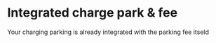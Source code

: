 # Integrated charge park & fee
Your charging parking is already integrated with the parking fee itseld